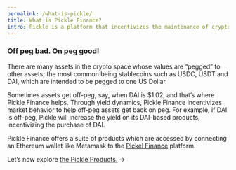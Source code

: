 ```yaml
---
permalink: /what-is-pickle/
title: What is Pickle Finance?
intro: Pickle is a platform that incentivizes the maintenance of crypto asset pegs through yield-generating products.
---
```


### Off peg bad. On peg good!

There are many assets in the crypto space whose values are “pegged” to other assets; the most common being  stablecoins such as USDC, USDT and DAI, which are intended to be pegged to one US Dollar. 

Sometimes assets get off-peg, say, when DAI is $1.02, and that’s where Pickle Finance helps. Through yield dynamics, Pickle Finance incentivizes market behavior to help off-peg assets get back on peg. For example, if DAI is off-peg, Pickle will increase the yield on its DAI-based products, incentivizing the purchase of DAI.

Pickle Finance offers a suite of products which are accessed by connecting an Ethereum wallet like Metamask to the [Pickel Finance](https://app.pickle.finance) platform.

Let’s now explore [the Pickle Products.](/products/) →